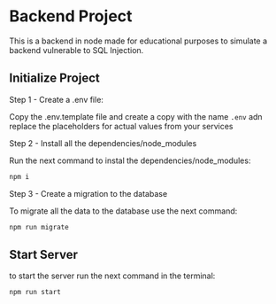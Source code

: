 # Backend Project

This is a backend in node made for educational purposes to simulate a backend vulnerable to SQL Injection.

## Initialize Project

Step 1 - Create a .env file:

Copy the .env.template file and create a copy with the name `.env` adn replace the placeholders for actual values from your services

Step 2 - Install all the dependencies/node_modules

Run the next command to instal the dependencies/node_modules:

```bash
npm i
```

Step 3 - Create a migration to the database

To migrate all the data to the database use the next command:

```bash
npm run migrate
```

## Start Server

to start the server run the next command in the terminal:

```bash
npm run start
```
